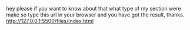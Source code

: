 hey please if you want to know about that what type of my section were make so type this url in your browser and you have got the result, 
thanks.
http://127.0.0.1:5500/files/index.html
